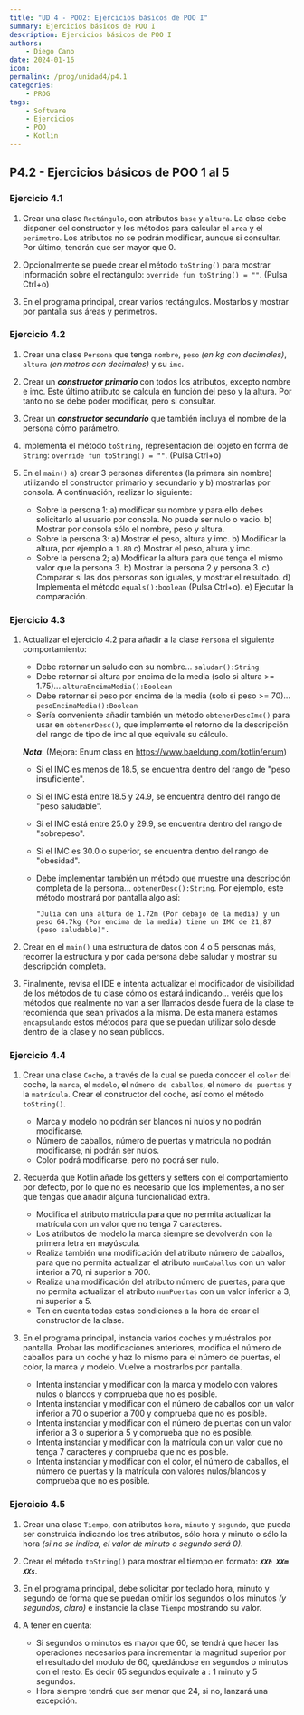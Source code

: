 ```yaml
---
title: "UD 4 - POO2: Ejercicios básicos de POO I"
summary: Ejercicios básicos de POO I
description: Ejercicios básicos de POO I
authors:
    - Diego Cano
date: 2024-01-16
icon: 
permalink: /prog/unidad4/p4.1
categories:
    - PROG
tags:
    - Software
    - Ejercicios
    - POO
    - Kotlin
---
```

## P4.2 - Ejercicios básicos de POO 1 al 5

### **Ejercicio 4.1**

   1. Crear una clase `Rectángulo`, con atributos `base` y `altura`. La clase debe disponer del constructor y los métodos para calcular el `area` y el `perimetro`. Los atributos no se podrán modificar, aunque si consultar. Por último, tendrán que ser mayor que 0.

   2. Opcionalmente se puede crear el método `toString()` para mostrar información sobre el rectángulo: `override fun toString() = ""`. (Pulsa Ctrl+o)

   3. En el programa principal, crear varios rectángulos. Mostarlos y mostrar por pantalla sus áreas y perímetros.

### **Ejercicio 4.2**

   1. Crear una clase `Persona` que tenga `nombre`, `peso` *(en kg con decimales)*, `altura` *(en metros con decimales)* y su `imc`.
   
   2. Crear un ***constructor primario*** con todos los atributos, excepto nombre e imc. Este último atributo se calcula en función del peso y la altura. Por tanto no se debe poder modificar, pero si consultar.  
   
   3. Crear un ***constructor secundario*** que también incluya el nombre de la persona cómo parámetro.

   4. Implementa el método `toString`, representación del objeto en forma de `String`:  `override fun toString() = ""`. (Pulsa Ctrl+o)

   5. En el `main()` a) crear 3 personas diferentes (la primera sin nombre) utilizando el constructor primario y secundario y b) mostrarlas por consola. A continuación, realizar lo siguiente:   
   
      * Sobre la persona 1: a) modificar su nombre y para ello debes solicitarlo al usuario por consola. No puede ser nulo o vacio. b) Mostrar por consola sólo el nombre, peso y altura.
      * Sobre la persona 3: a) Mostrar el peso, altura y imc. b) Modificar la altura, por ejemplo a `1.80` c) Mostrar el peso, altura y imc.
      * Sobre la persona 2; a) Modificar la altura para que tenga el mismo valor que la persona 3. b) Mostrar la persona 2 y persona 3. c) Comparar si las dos personas son iguales, y mostrar el resultado. d) Implementa el método `equals():boolean` (Pulsa Ctrl+o). e) Ejecutar la comparación.
      

### **Ejercicio 4.3**

   1. Actualizar el ejercicio 4.2 para añadir a la clase `Persona` el siguiente comportamiento:

      * Debe retornar un saludo con su nombre... `saludar():String`
      * Debe retornar si altura por encima de la media (solo si altura >= 1.75)... `alturaEncimaMedia():Boolean`
      * Debe retornar si peso por encima de la media (solo si peso >= 70)... `pesoEncimaMedia():Boolean`
      * Sería conveniente añadir también un método `obtenerDescImc()` para usar en `obtenerDesc()`, que implemente el retorno de la descripción del rango de tipo de imc al que equivale su cálculo. 

      ***Nota***: (Mejora: Enum class en https://www.baeldung.com/kotlin/enum)
         * Si el IMC es menos de 18.5, se encuentra dentro del rango de "peso insuficiente". 
         * Si el IMC está entre 18.5 y 24.9, se encuentra dentro del rango de "peso saludable". 
         * Si el IMC está entre 25.0 y 29.9, se encuentra dentro del rango de "sobrepeso". 
         * Si el IMC es 30.0 o superior, se encuentra dentro del rango de "obesidad".

      * Debe implementar también un método que muestre una descripción completa de la persona... `obtenerDesc():String`. Por ejemplo, este método mostrará por pantalla algo así:

         ```
         "Julia con una altura de 1.72m (Por debajo de la media) y un peso 64.7kg (Por encima de la media) tiene un IMC de 21,87 (peso saludable)". 
         ```
   2. Crear en el `main()` una estructura de datos con 4 o 5 personas más, recorrer la estructura y por cada persona debe saludar y mostrar su descripción completa.

   3. Finalmente, revisa el IDE e intenta actualizar el modificador de visibilidad de los métodos de tu clase cómo os estará indicando... 
   veréis que los métodos que realmente no van a ser llamados desde fuera de la clase te recomienda que sean privados a la misma. 
   De esta manera estamos `encapsulando` estos métodos para que se puedan utilizar solo desde dentro de la clase y no sean públicos.

### **Ejercicio 4.4**

   1. Crear una clase `Coche`, a través de la cual se pueda conocer el `color` del coche, la `marca`, el `modelo`, el `número de caballos`, el `número de puertas` y la `matrícula`. Crear el constructor del coche, así como el método `toString()`. 
 
      * Marca y modelo no podrán ser blancos ni nulos y no podrán modificarse.
      * Número de caballos, número de puertas y matrícula no podrán modificarse, ni podrán ser nulos.
      * Color podrá modificarse, pero no podrá ser nulo.

   2. Recuerda que Kotlin añade los getters y setters con el comportamiento por defecto, por lo que no es necesario que los implementes, a no ser que tengas que añadir alguna funcionalidad extra.

      * Modifica el atributo matricula para que no permita actualizar la matrícula con un valor que no tenga 7 caracteres.
      * Los atributos de modelo la marca siempre se devolverán con la primera letra en mayúscula. 
      * Realiza también una modificación del atributo número de caballos, para que no permita actualizar el atributo `numCaballos` con un valor interior a 70, ni superior a 700.
      * Realiza una modificación del atributo número de puertas, para que no permita actualizar el atributo `numPuertas` con un valor inferior a 3, ni superior a 5.
      * Ten en cuenta todas estas condiciones a la hora de crear el constructor de la clase.
   
   3. En el programa principal, instancia varios coches y muéstralos por pantalla. Probar las modificaciones anteriores, modifica el número de caballos para un coche y haz lo mismo para el número de puertas, el color, la marca y modelo. Vuelve a mostrarlos por pantalla. 

      * Intenta instanciar y modificar con la marca y modelo con valores nulos o blancos y comprueba que no es posible.
      * Intenta instanciar y modificar con el número de caballos con un valor inferior a 70 o superior a 700 y comprueba que no es posible.
      * Intenta instanciar y modificar con el número de puertas con un valor inferior a 3 o superior a 5 y comprueba que no es posible.
      * Intenta instanciar y modificar con la matrícula con un valor que no tenga 7 caracteres y comprueba que no es posible.
      * Intenta instanciar y modificar con el color, el número de caballos, el número de puertas y la matrícula con valores nulos/blancos y comprueba que no es posible.
      


### **Ejercicio 4.5**

   1. Crear una clase `Tiempo`, con atributos `hora`, `minuto` y `segundo`, que pueda ser construida indicando los tres atributos, sólo hora y minuto o sólo la hora *(si no se indica, el valor de minuto o segundo será 0)*. 

   2. Crear el método `toString()` para mostrar el tiempo en formato: ***`XXh XXm XXs`***.

   3. En el programa principal, debe solicitar por teclado hora, minuto y segundo de forma que se puedan omitir los segundos o los minutos *(y segundos, claro)* e instancie la clase `Tiempo` mostrando su valor.

   4. A tener en cuenta:  

      * Si segundos o minutos es mayor que 60, se tendrá que hacer las operaciones necesarios para incrementar la magnitud superior por el resultado del modulo de 60, quedándose en segundos o minutos con el resto. Es decir 65 segundos equivale a : 1 minuto y 5 segundos.
      * Hora siempre tendrá que ser menor que 24, si no, lanzará una excepción. 
